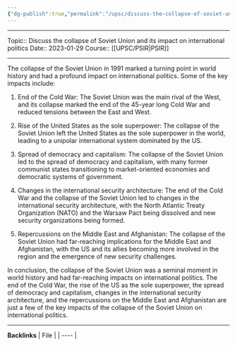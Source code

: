 ```yaml
---
{"dg-publish":true,"permalink":"/upsc/discuss-the-collapse-of-soviet-union-and-its-impact-on-international-politics/"}
---
```


----
Topic:: Discuss the collapse of Soviet Union and its impact on international politics
Date:: 2023-01-29
Course:: [[UPSC/PSIR\|PSIR]] 

----
The collapse of the Soviet Union in 1991 marked a turning point in world history and had a profound impact on international politics. Some of the key impacts include:

1.  End of the Cold War: The Soviet Union was the main rival of the West, and its collapse marked the end of the 45-year long Cold War and reduced tensions between the East and West.
    
2.  Rise of the United States as the sole superpower: The collapse of the Soviet Union left the United States as the sole superpower in the world, leading to a unipolar international system dominated by the US.
    
3.  Spread of democracy and capitalism: The collapse of the Soviet Union led to the spread of democracy and capitalism, with many former communist states transitioning to market-oriented economies and democratic systems of government.
    
4.  Changes in the international security architecture: The end of the Cold War and the collapse of the Soviet Union led to changes in the international security architecture, with the North Atlantic Treaty Organization (NATO) and the Warsaw Pact being dissolved and new security organizations being formed.
    
5.  Repercussions on the Middle East and Afghanistan: The collapse of the Soviet Union had far-reaching implications for the Middle East and Afghanistan, with the US and its allies becoming more involved in the region and the emergence of new security challenges.
    

In conclusion, the collapse of the Soviet Union was a seminal moment in world history and had far-reaching impacts on international politics. The end of the Cold War, the rise of the US as the sole superpower, the spread of democracy and capitalism, changes in the international security architecture, and the repercussions on the Middle East and Afghanistan are just a few of the key impacts of the collapse of the Soviet Union on international politics.


---
**Backlinks**
| File |
| ---- |



